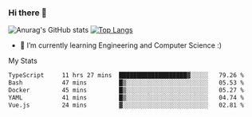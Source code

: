 ### Hi there 👋

![Anurag's GitHub stats](https://github-readme-stats.vercel.app/api?username=MatteoIorio11&show_icons=true&theme=dark) 
[![Top Langs](https://github-readme-stats.vercel.app/api/top-langs/?username=MatteoIorio11&theme=dark)](https://github.com/MatteoIorio11/github-readme-stats)

- 🌱 I’m currently learning Engineering and Computer Science :)

<!--
**MatteoIorio11/MatteoIorio11** is a ✨ _special_ ✨ repository because its `README.md` (this file) appears on your GitHub profile.

Here are some ideas to get you started:

- 🔭 I’m currently working on ...
- 🌱 I’m currently learning ...
- 👯 I’m looking to collaborate on ...
- 🤔 I’m looking for help with ...
- 💬 Ask me about ...
- 📫 How to reach me: ...
- 😄 Pronouns: ...
- ⚡ Fun fact: ...
-->
My Stats
<!--START_SECTION:waka-->

```txt
TypeScript     11 hrs 27 mins  ███████████████████▓░░░░░   79.26 %
Bash           47 mins         █▒░░░░░░░░░░░░░░░░░░░░░░░   05.53 %
Docker         45 mins         █▒░░░░░░░░░░░░░░░░░░░░░░░   05.27 %
YAML           41 mins         █▒░░░░░░░░░░░░░░░░░░░░░░░   04.74 %
Vue.js         24 mins         ▓░░░░░░░░░░░░░░░░░░░░░░░░   02.81 %
```

<!--END_SECTION:waka-->
